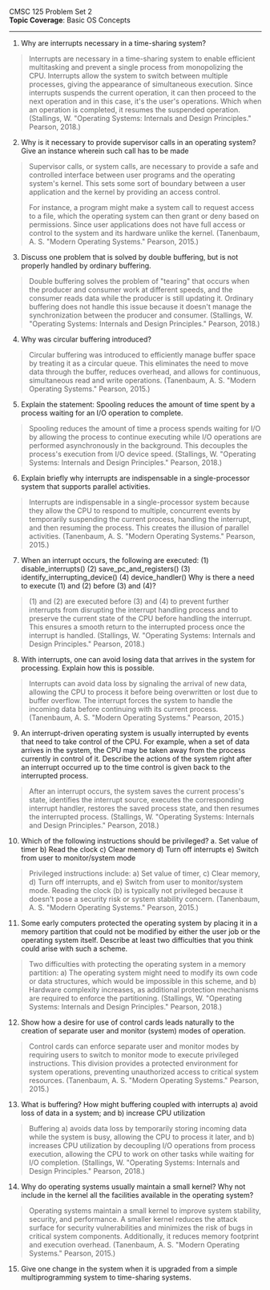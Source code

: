 
CMSC 125 Problem Set 2  
**Topic Coverage**: Basic OS Concepts

----

1. Why are interrupts necessary in a time-sharing system?
>Interrupts are necessary in a time-sharing system to enable efficient multitasking and prevent a single process from monopolizing the CPU. Interrupts allow the system to switch between multiple processes, giving the appearance of simultaneous execution. Since interrupts suspends the current operation, it can then proceed to the next operation and in this case, it's the user's operations. Which when an operation is completed, it resumes the suspended operation. (Stallings, W. "Operating Systems: Internals and Design Principles." Pearson, 2018.)

2. Why is it necessary to provide supervisor calls in an operating system? Give an instance wherein such call has to be made
>Supervisor calls, or system calls, are necessary to provide a safe and controlled interface between user programs and the operating system's kernel. This sets some sort of boundary between a user application and the kernel by providing an access control.
>
>For instance, a program might make a system call to request access to a file, which the operating system can then grant or deny based on permissions. Since user applications does not have full access or control to the system and its hardware unlike the kernel. (Tanenbaum, A. S. "Modern Operating Systems." Pearson, 2015.)

3. Discuss one problem that is solved by double buffering, but is not properly handled by ordinary buffering.
>Double buffering solves the problem of "tearing" that occurs when the producer and consumer work at different speeds, and the consumer reads data while the producer is still updating it. Ordinary buffering does not handle this issue because it doesn't manage the synchronization between the producer and consumer. (Stallings, W. "Operating Systems: Internals and Design Principles." Pearson, 2018.)
4. Why was circular buffering introduced?
>Circular buffering was introduced to efficiently manage buffer space by treating it as a circular queue. This eliminates the need to move data through the buffer, reduces overhead, and allows for continuous, simultaneous read and write operations. (Tanenbaum, A. S. "Modern Operating Systems." Pearson, 2015.)
5. Explain the statement: Spooling reduces the amount of time spent by a process waiting for an I/O operation to complete.
>Spooling reduces the amount of time a process spends waiting for I/O by allowing the process to continue executing while I/O operations are performed asynchronously in the background. This decouples the process's execution from I/O device speed. (Stallings, W. "Operating Systems: Internals and Design Principles." Pearson, 2018.)
6. Explain briefly why interrupts are indispensable in a single-processor system that supports parallel activities.
>Interrupts are indispensable in a single-processor system because they allow the CPU to respond to multiple, concurrent events by temporarily suspending the current process, handling the interrupt, and then resuming the process. This creates the illusion of parallel activities. (Tanenbaum, A. S. "Modern Operating Systems." Pearson, 2015.)
7. When an interrupt occurs, the following are executed:
(1) disable_interrupts()
(2) save_pc_and_registers()
(3) identify_interrupting_device()
(4) device_handler()
Why is there a need to execute (1) and (2) before (3) and (4)?
>(1) and (2) are executed before (3) and (4) to prevent further interrupts from disrupting the interrupt handling process and to preserve the current state of the CPU before handling the interrupt. This ensures a smooth return to the interrupted process once the interrupt is handled. (Stallings, W. "Operating Systems: Internals and Design Principles." Pearson, 2018.)

8. With interrupts, one can avoid losing data that arrives in the system for processing. Explain how this is possible.
>Interrupts can avoid data loss by signaling the arrival of new data, allowing the CPU to process it before being overwritten or lost due to buffer overflow. The interrupt forces the system to handle the incoming data before continuing with its current process. (Tanenbaum, A. S. "Modern Operating Systems." Pearson, 2015.)
9. An interrupt-driven operating system is usually interrupted by events that need to take control of the CPU. For example, when a set of data arrives in the system, the CPU may be taken away from the process currently in control of it. Describe the actions of the system right after an interrupt occurred up to the time control is given back to the interrupted process.
>After an interrupt occurs, the system saves the current process's state, identifies the interrupt source, executes the corresponding interrupt handler, restores the saved process state, and then resumes the interrupted process. (Stallings, W. "Operating Systems: Internals and Design Principles." Pearson, 2018.)
10. Which of the following instructions should be privileged?
a. Set value of timer
b) Read the clock
c) Clear memory
d) Turn off interrupts
e) Switch from user to monitor/system mode
>Privileged instructions include: a) Set value of timer, c) Clear memory, d) Turn off interrupts, and e) Switch from user to monitor/system mode. Reading the clock (b) is typically not privileged because it doesn't pose a security risk or system stability concern. (Tanenbaum, A. S. "Modern Operating Systems." Pearson, 2015.)
11. Some early computers protected the operating system by placing it in a memory partition that could not be modified by either the user job or the operating system itself. Describe at least two difficulties that you think could arise with such a scheme.
>Two difficulties with protecting the operating system in a memory partition: a) The operating system might need to modify its own code or data structures, which would be impossible in this scheme, and b) Hardware complexity increases, as additional protection mechanisms are required to enforce the partitioning. (Stallings, W. "Operating Systems: Internals and Design Principles." Pearson, 2018.)
12. Show how a desire for use of control cards leads naturally to the creation of separate user and monitor (system) modes of operation.
>Control cards can enforce separate user and monitor modes by requiring users to switch to monitor mode to execute privileged instructions. This division provides a protected environment for system operations, preventing unauthorized access to critical system resources. (Tanenbaum, A. S. "Modern Operating Systems." Pearson, 2015.)
13. What is buffering? How might buffering coupled with interrupts
a) avoid loss of data in a system; and
b) increase CPU utilization
>Buffering a) avoids data loss by temporarily storing incoming data while the system is busy, allowing the CPU to process it later, and b) increases CPU utilization by decoupling I/O operations from process execution, allowing the CPU to work on other tasks while waiting for I/O completion. (Stallings, W. "Operating Systems: Internals and Design Principles." Pearson, 2018.)
14. Why do operating systems usually maintain a small kernel? Why not include in the kernel all the facilities available in the operating system?
>Operating systems maintain a small kernel to improve system stability, security, and performance. A smaller kernel reduces the attack surface for security vulnerabilities and minimizes the risk of bugs in critical system components. Additionally, it reduces memory footprint and execution overhead. (Tanenbaum, A. S. "Modern Operating Systems." Pearson, 2015.)
15. Give one change in the system when it is upgraded from a simple multiprogramming system to time-sharing systems.
>